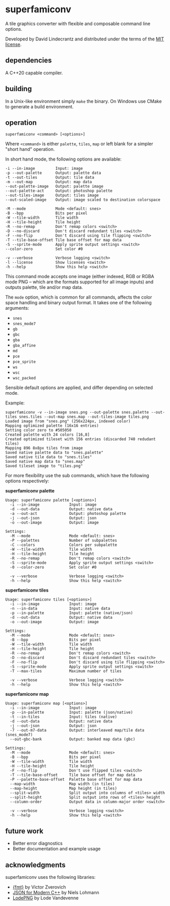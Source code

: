 # superfamiconv
A tile graphics converter with flexible and composable command line options.

Developed by David Lindecrantz and distributed under the terms of the [MIT license](./LICENSE).


## dependencies
A C++20 capable compiler.

## building
In a Unix-like environment simply `make` the binary. On Windows use CMake to generate a build environment.

## operation

	superfamiconv <command> [<options>]

Where `<command>` is either `palette`, `tiles`, `map` or left blank for a simpler "short hand" operation.

In short hand mode, the following options are available:

	-i --in-image         Input: image
	-p --out-palette      Output: palette data
	-t --out-tiles        Output: tile data
	-m --out-map          Output: map data
	--out-palette-image   Output: palette image
	--out-palette-act     Output: photoshop palette
	--out-tiles-image     Output: tiles image
	--out-scaled-image    Output: image scaled to destination colorspace

	-M --mode             Mode <default: snes>
	-B --bpp              Bits per pixel
	-W --tile-width       Tile width
	-H --tile-height      Tile height
	-R --no-remap         Don't remap colors <switch>
	-D --no-discard       Don't discard redundant tiles <switch>
	-F --no-flip          Don't discard using tile flipping <switch>
	-T --tile-base-offset Tile base offset for map data
	-S --sprite-mode      Apply sprite output settings <switch>
	--color-zero          Set color #0

	-v --verbose          Verbose logging <switch>
	-l --license          Show licenses <switch>
	-h --help             Show this help <switch>

This command mode accepts one image (either indexed, RGB or RGBA mode PNG – which are the formats supported for all image inputs) and outputs palette, tile and/or map data.

The `mode` option, which is common for all commands, affects the color space handling and binary output format. It takes one of the following arguments:

* `snes`
* `snes_mode7`
* `gb`
* `gbc`
* `gba`
* `gba_affine`
* `md`
* `pce`
* `pce_sprite`
* `ws`
* `wsc`
* `wsc_packed`

Sensible default options are applied, and differ depending on selected mode.

Example:

	superfamiconv -v --in-image snes.png --out-palette snes.palette --out-tiles snes.tiles --out-map snes.map --out-tiles-image tiles.png
	Loaded image from "snes.png" (256x224px, indexed color)
	Mapping optimized palette (16x16 entries)
	Setting color zero to #505050
	Created palette with 24 colors [16,8]
	Created optimized tileset with 156 entries (discarded 740 redudant tiles)
	Mapping 896 8x8px tiles from image
	Saved native palette data to "snes.palette"
	Saved native tile data to "snes.tiles"
	Saved native map data to "snes.map"
	Saved tileset image to "tiles.png"


For more flexibility use the sub commands, which have the following options respectively:

**superfamiconv palette**

	Usage: superfamiconv palette [<options>]
	  -i --in-image             Input: image
	  -d --out-data             Output: native data
	  -a --out-act              Output: photoshop palette
	  -j --out-json             Output: json
	  -o --out-image            Output: image

	Settings:
	  -M --mode                 Mode <default: snes>
	  -P --palettes             Number of subpalettes
	  -C --colors               Colors per subpalette
	  -W --tile-width           Tile width
	  -H --tile-height          Tile height
	  -R --no-remap             Don't remap colors <switch>
	  -S --sprite-mode          Apply sprite output settings <switch>
	  -0 --color-zero           Set color #0

	  -v --verbose              Verbose logging <switch>
	  -h --help                 Show this help <switch>


**superfamiconv tiles**

	Usage: superfamiconv tiles [<options>]
	  -i --in-image             Input: image
	  -n --in-data              Input: native data
	  -p --in-palette           Input: palette (native/json)
	  -d --out-data             Output: native data
	  -o --out-image            Output: image

	Settings:
	  -M --mode                 Mode <default: snes>
	  -B --bpp                  Bits per pixel
	  -W --tile-width           Tile width
	  -H --tile-height          Tile height
	  -R --no-remap             Don't remap colors <switch>
	  -D --no-discard           Don't discard redundant tiles <switch>
	  -F --no-flip              Don't discard using tile flipping <switch>
	  -S --sprite-mode          Apply sprite output settings <switch>
	  -T --max-tiles            Maximum number of tiles

	  -v --verbose              Verbose logging <switch>
	  -h --help                 Show this help <switch>


**superfamiconv map**

	Usage: superfamiconv map [<options>]
	  -i --in-image             Input: image
	  -p --in-palette           Input: palette (json/native)
	  -t --in-tiles             Input: tiles (native)
	  -d --out-data             Output: native data
	  -j --out-json             Output: json
	  -7 --out-m7-data          Output: interleaved map/tile data (snes_mode7)
	  --out-gbc-bank            Output: banked map data (gbc)

	Settings:
	  -M --mode                 Mode <default: snes>
	  -B --bpp                  Bits per pixel
	  -W --tile-width           Tile width
	  -H --tile-height          Tile height
	  -F --no-flip              Don't use flipped tiles <switch>
	  -T --tile-base-offset     Tile base offset for map data
	  -P --palette-base-offset  Palette base offset for map data
	  --map-width               Map width (in tiles)
	  --map-height              Map height (in tiles)
	  --split-width             Split output into columns of <tiles> width
	  --split-height            Split output into rows of <tiles> height
	  --column-order            Output data in column-major order <switch>

	  -v --verbose              Verbose logging <switch>
	  -h --help                 Show this help <switch>


## future work
* Better error diagnostics
* Better documentation and example usage

## acknowledgments
superfamiconv uses the following libraries:

* [{fmt}](http://fmtlib.net) by Victor Zverovich
* [JSON for Modern C++](https://github.com/nlohmann/json) by Niels Lohmann
* [LodePNG](http://lodev.org/lodepng/) by Lode Vandevenne
